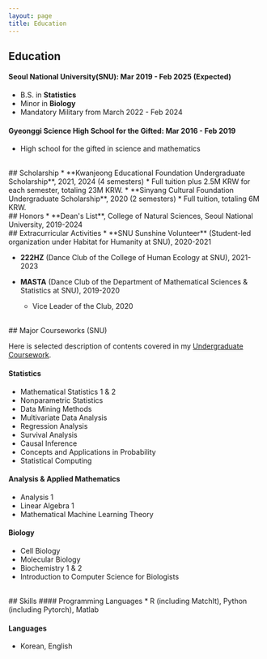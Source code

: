 ```yaml
---
layout: page
title: Education
---
```


## Education
#### Seoul National University(SNU): Mar 2019 - Feb 2025 (Expected)
* B.S. in **Statistics**
* Minor in **Biology**
* Mandatory Military from March 2022 - Feb 2024

#### Gyeonggi Science High School for the Gifted: Mar 2016 - Feb 2019
* High school for the gifted in science and mathematics

<br/>
## Scholarship
* **Kwanjeong Educational Foundation Undergraduate Scholarship**, 2021, 2024 (4 semesters)  
   * Full tuition plus 2.5M KRW for each semester, totaling 23M KRW.
* **Sinyang Cultural Foundation Undergraduate Scholarship**, 2020 (2 semesters)  
   * Full tuition, totaling 6M KRW.

<br/>
## Honors
* **Dean's List**, College of Natural Sciences, Seoul National University, 2019-2024

<br/>
## Extracurricular Activities
* **SNU Sunshine Volunteer** (Student-led organization under
Habitat for Humanity at SNU), 2020-2021

* **222HZ** (Dance Club of the College of Human Ecology at SNU), 2021-2023

* **MASTA** (Dance Club of the Department of Mathematical Sciences & Statistics at SNU), 2019-2020
  * Vice Leader of the Club, 2020

<br/>
## Major Courseworks (SNU)

Here is selected description of contents covered in my [Undergraduate Coursework](/docs/courses_description.pdf).

#### Statistics
* Mathematical Statistics 1 & 2
* Nonparametric Statistics
* Data Mining Methods
* Multivariate Data Analysis
* Regression Analysis
* Survival Analysis
* Causal Inference
* Concepts and Applications in Probability
* Statistical Computing
  
#### Analysis & Applied Mathematics
* Analysis 1
* Linear Algebra 1
* Mathematical Machine Learning Theory

#### Biology
* Cell Biology
* Molecular Biology
* Biochemistry 1 & 2
* Introduction to Computer Science for Biologists

<br/>
## Skills
#### Programming Languages 
* R (including MatchIt), Python (including Pytorch), Matlab

#### Languages
* Korean, English

